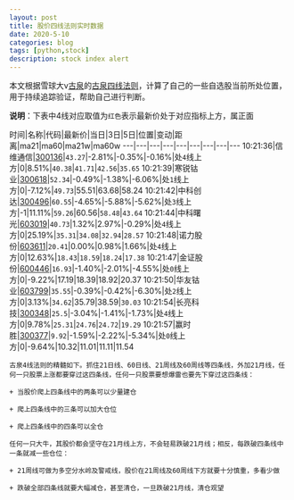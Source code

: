```yaml
---
layout: post
title: 股价四线法则实时数据
date: 2020-5-10
categories: blog
tags: [python,stock]
description: stock index alert
---
```



本文根据雪球大v[古泉](https://xueqiu.com/u/7148646888)的[古泉四线法则](https://xueqiu.com/7148646888/130498192)，计算了自己的一些自选股当前所处位置，用于持续追踪验证，帮助自己进行判断。

**说明**：下表中4线对应取值为`红色`表示最新价处于对应指标上方，属正面

时间|名称|代码|最新价|当日|3日|5日|位置|变动|距离|ma21|ma60|ma21w|ma60w
---|---|---|---|---|---|---|---|---
10:21:36|信维通信|[300136](https://xueqiu.com/S/SZ300136)|`43.27`|-2.81%|-0.35%|-0.16%|处`4`线上方|0|8.51%|`40.38`|`41.71`|`42.56`|`35.65`
10:21:39|寒锐钴业|[300618](https://xueqiu.com/S/SZ300618)|`52.34`|-0.49%|-1.38%|-6.06%|处`1`线上方|0|-7.12%|`49.73`|55.51|63.68|58.24
10:21:42|中科创达|[300496](https://xueqiu.com/S/SZ300496)|`60.55`|-4.65%|-5.88%|-5.62%|处`3`线上方|-1|11.11%|`59.26`|60.56|`58.48`|`43.64`
10:21:44|中科曙光|[603019](https://xueqiu.com/S/SH603019)|`40.73`|1.32%|2.97%|-0.29%|处`4`线上方|0|25.19%|`35.31`|`34.08`|`32.94`|`28.57`
10:21:48|诺力股份|[603611](https://xueqiu.com/S/SH603611)|`20.41`|0.00%|0.98%|1.66%|处`4`线上方|0|12.63%|`18.43`|`18.59`|`18.24`|`17.38`
10:21:47|金证股份|[600446](https://xueqiu.com/S/SH600446)|`16.93`|-1.40%|-2.01%|-4.55%|处`0`线上方|0|-9.22%|17.19|18.39|18.92|20.37
10:21:50|华友钴业|[603799](https://xueqiu.com/S/SH603799)|`35.55`|-0.39%|-0.42%|-6.30%|处`2`线上方|0|3.13%|`34.62`|35.79|38.59|`30.03`
10:21:54|长亮科技|[300348](https://xueqiu.com/S/SZ300348)|`25.5`|-3.04%|-1.41%|-1.73%|处`4`线上方|0|9.78%|`25.31`|`24.76`|`24.72`|`19.29`
10:21:57|赢时胜|[300377](https://xueqiu.com/S/SZ300377)|`9.92`|-1.59%|-2.22%|-5.34%|处`0`线上方|0|-9.64%|10.32|11.01|11.11|11.54

```
古泉4线法则的精髓如下。抓住21日线、60日线、21周线及60周线等四条线，外加21月线，任何一只股票上涨都要穿过这四条线，任何一只股票要想爆雷也要先下穿过这四条线：

+ 当股价爬上四条线中的两条可以少量建仓

+ 爬上四条线中的三条可以加大仓位

+ 爬上四条线中的四条可以全仓

任何一只大牛，其股价都会坚守在21月线上方，不会轻易跌破21月线；相反，每跌破四条线中一条就减一些仓位：

+ 21周线可做为多空分水岭及警戒线，股价在21周线及60周线下方就要十分慎重，多看少做

+ 跌破全部四条线就要大幅减仓，甚至清仓，一旦跌破21月线，清仓观望
```